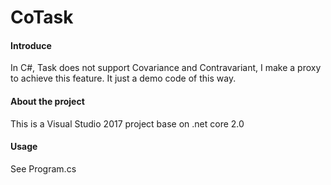 # CoTask#### IntroduceIn C#, Task<T> does not support Covariance and Contravariant, I make a proxy to achieve this feature. It just a demo code of this way.#### About the projectThis is a Visual Studio 2017 project base on .net core 2.0#### UsageSee Program.cs